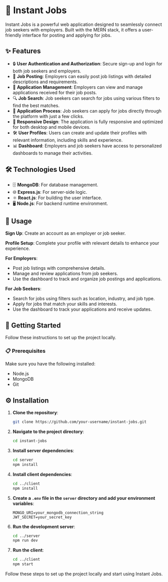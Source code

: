 # 🚀 Instant Jobs

Instant Jobs is a powerful web application designed to seamlessly connect job seekers with employers. Built with the MERN stack, it offers a user-friendly interface for posting and applying for jobs.


## ✨ Features

- 🔒 **User Authentication and Authorization**: Secure sign-up and login for both job seekers and employers.
- 📝 **Job Posting**: Employers can easily post job listings with detailed descriptions and requirements.
- 👀 **Application Management**: Employers can view and manage applications received for their job posts.
- 🔍 **Job Search**: Job seekers can search for jobs using various filters to find the best matches.
- 📑 **Application Process**: Job seekers can apply for jobs directly through the platform with just a few clicks.
- 📱 **Responsive Design**: The application is fully responsive and optimized for both desktop and mobile devices.
- 🛠️ **User Profiles**: Users can create and update their profiles with relevant information, including skills and experience.
- 📊 **Dashboard**: Employers and job seekers have access to personalized dashboards to manage their activities.



## 🛠️ Technologies Used

- 🗄️ **MongoDB**: For database management.
- 🌐 **Express.js**: For server-side logic.
- ⚛️ **React.js**: For building the user interface.
- 🖥️ **Node.js**: For backend runtime environment.


## 🚀 Usage

**Sign Up**: Create an account as an employer or job seeker.

**Profile Setup**: Complete your profile with relevant details to enhance your experience.

**For Employers**:
- Post job listings with comprehensive details.
- Manage and review applications from job seekers.
- Use the dashboard to track and organize job postings and applications.

**For Job Seekers**:
- Search for jobs using filters such as location, industry, and job type.
- Apply for jobs that match your skills and interests.
- Use the dashboard to track your applications and receive updates.


## 🏁 Getting Started

Follow these instructions to set up the project locally.

### 📋 Prerequisites

Make sure you have the following installed:

- Node.js
- MongoDB
- Git

## ⚙️ Installation

1. **Clone the repository**:

   ```bash
   git clone https://github.com/your-username/instant-jobs.git
   ```

2. **Navigate to the project directory**:

   ```bash
   cd instant-jobs
   ```

3. **Install server dependencies**:

   ```bash
   cd server
   npm install
   ```

4. **Install client dependencies**:

   ```bash
   cd ../client
   npm install
   ```

5. **Create a `.env` file in the `server` directory and add your environment variables**:

   ```env
   MONGO_URI=your_mongodb_connection_string
   JWT_SECRET=your_secret_key
   ```

6. **Run the development server**:

   ```bash
   cd ../server
   npm run dev
   ```

7. **Run the client**:

   ```bash
   cd ../client
   npm start
   ```

Follow these steps to set up the project locally and start using Instant Jobs.

